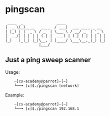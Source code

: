 # pingscan
	 ____  _               ____ 
	|  _ \(_)_ __   __ _  / ___|  ___ __ _ _ __ 
	| |_) | | `_ \ / _` | \___ \ / __/ _` | '_ \ 
	|  __/| | | | | (_| |  ___) | (_| (_| | | | |
	|_|   |_|_| |_|\__, | |____/ \___\__,_|_| |_|
	               |___/


## Just a ping sweep scanner

Usage: 	

		─[cs-academy@parrot]─[~]
		└──╼ [★]$./pingscan [network]

Example:

		─[cs-academy@parrot]─[~]
		└──╼ [★]$./pingscan 192.168.1
